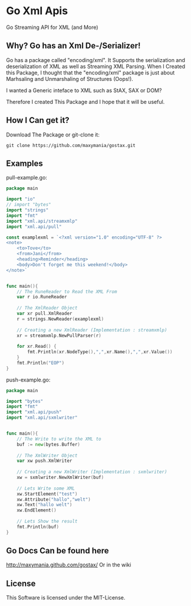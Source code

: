 Go Xml Apis
===========

Go Streaming API for XML (and More)

## Why? Go has an Xml De-/Serializer!

Go has a package called "encoding/xml". It Supports the serialization and deserialization of XML as well as Streaming XML Parsing.
When I Created this Package, I thought that the "encoding/xml" package is just about Marhsaling and Unmarshaling of Structures (Oops!).

I wanted a Generic inteface to XML such as StAX, SAX or DOM?

Therefore I created This Package and I hope that it will be useful.

## How I Can get it?

Download The Package or git-clone it:
```
git clone https://github.com/maxymania/gostax.git
```

## Examples

pull-example.go:
```go
package main

import "io"
// import "bytes"
import "strings"
import "fmt"
import "xml.api/streamxmlp"
import "xml.api/pull"

const examplexml = `<?xml version="1.0" encoding="UTF-8" ?>
<note> 
	<to>Tove</to> 
	<from>Jani</from> 
	<heading>Reminder</heading> 
	<body>Don't forget me this weekend!</body> 
</note>`


func main(){
	// The RuneReader to Read the XML From
	var r io.RuneReader
	
	// The XmlReader Object
	var xr pull.XmlReader
	r = strings.NewReader(examplexml)
	
	// Creating a new XmlReader (Implementation : streamxmlp)
	xr = streamxmlp.NewPullParser(r)
	
	for xr.Read() {
		fmt.Println(xr.NodeType(),",",xr.Name(),",",xr.Value())
	}
	fmt.Println("EOP")
}
```

push-example.go:
```go
package main

import "bytes"
import "fmt"
import "xml.api/push"
import "xml.api/sxmlwriter"


func main(){
	// The Write to write the XML to
	buf := new(bytes.Buffer)
	
	// The XmlWriter Object
	var xw push.XmlWriter
	
	// Creating a new XmlWriter (Implementation : sxmlwriter)
	xw = sxmlwriter.NewXmlWriter(buf)
	
	// Lets Write some XML
	xw.StartElement("test")
	xw.Attribute("hallo","welt")
	xw.Text("hallo welt")
	xw.EndElement()
	
	// Lets Show the result
	fmt.Println(buf)
}
```


## Go Docs Can be found here

http://maxymania.github.com/gostax/
Or in the wiki

## License

This Software is licensed under the MIT-License.
